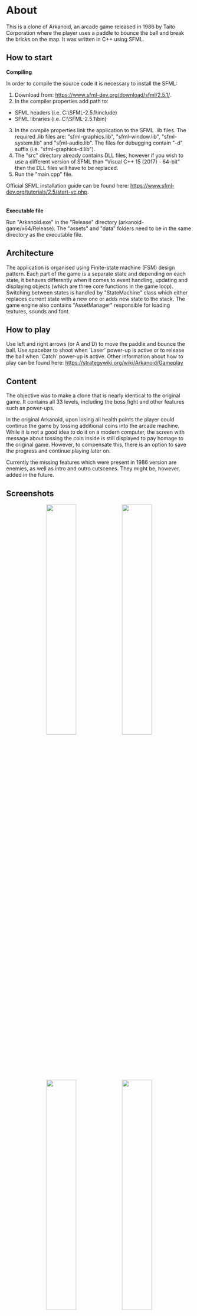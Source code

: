 About
=====

This is a clone of Arkanoid, an arcade game released in 1986 by Taito Corporation where the player uses a paddle to bounce the ball and break the bricks on the map. It was written in C++ using SFML. 

## How to start
**Compiling**

In order to compile the source code it is necessary to install the SFML:
1. Download from: https://www.sfml-dev.org/download/sfml/2.5.1/. 
2. In the compiler properties add path to: 
  - SFML headers (i.e. C:\SFML-2.5.1\include)
  - SFML libraries (i.e. C:\SFML-2.5.1\bin)
3. In the compile properties link the application to the SFML .lib files. The required .lib files are: "sfml-graphics.lib", "sfml-window.lib", "sfml-system.lib" and "sfml-audio.lib". The files for debugging contain "-d" suffix (i.e. "sfml-graphics-d.lib").
4. The "src" directory already contains DLL files, however if you wish to use a different version of SFML than "Visual C++ 15 (2017) - 64-bit" then the DLL files will have to be replaced. 
5. Run the "main.cpp" file.

Official SFML installation guide can be found here: https://www.sfml-dev.org/tutorials/2.5/start-vc.php.
\
\
\
**Executable file**

Run "Arkanoid.exe" in the "Release" directory (arkanoid-game/x64/Release). The "assets" and "data" folders need to be in the same directory as the executable file.

## Architecture
The application is organised using Finite-state machine (FSM) design pattern. Each part of the game is a separate state and depending on each state, it behaves differently when it comes to event handling, updating and displaying objects (which are three core functions in the game loop). Switching between states is handled by "StateMachine" class which either replaces current state with a new one or adds new state to the stack. The game engine also contains "AssetManager" responsible for loading textures, sounds and font.

## How to play
Use left and right arrows (or A and D) to move the paddle and bounce the ball. Use spacebar to shoot when 'Laser' power-up is active or to release the ball when 'Catch' power-up is active. Other information about how to play can be found here: https://strategywiki.org/wiki/Arkanoid/Gameplay

## Content
The objective was to make a clone that is nearly identical to the original game. It contains all 33 levels, including the boss fight and other features such as power-ups. 

In the original Arkanoid, upon losing all health points the player could continue the game by tossing additional coins into the arcade machine. While it is not a good idea to do it on a modern computer, the screen with message about tossing the coin inside is still displayed to pay homage to the original game. However, to compensate this, there is an option to save the progress and continue playing later on. 

Currently the missing features which were present in 1986 version are enemies, as well as intro and outro cutscenes. They might be, however, added in the future.



## Screenshots
<p align="middle">
  <img src="https://user-images.githubusercontent.com/45266505/142075887-43036ddd-48ad-426c-b237-0b9168293075.png" width=40% height=40%>
  <img src="https://user-images.githubusercontent.com/45266505/142075993-9668e848-66e2-4f8b-86a7-64f181f890c5.png" width=40% height=40%>
  <img src="https://user-images.githubusercontent.com/45266505/169883606-46cae50b-b9e4-4136-bc49-e69324e7d0af.png" width=40% height=40%>
  <img src="https://user-images.githubusercontent.com/45266505/169883622-a265583f-0358-4b10-b975-0b5b7dcbf41e.png" width=40% height=40%>
  <img src="https://user-images.githubusercontent.com/45266505/169883638-1b97f306-82aa-4ebc-90fc-23f21ece7dbf.png" width=40% height=40%>
  <img src="https://user-images.githubusercontent.com/45266505/169883655-95420fd5-328f-43b9-9151-f389393e060a.png" width=40% height=40%>
  <img src="https://user-images.githubusercontent.com/45266505/169883663-17ad11ac-1e3f-4f05-9b4f-207e2e70a182.png" width=40% height=40%>
  <img src="https://user-images.githubusercontent.com/45266505/169883680-91af50e8-27ba-46df-8a10-14cd766e6f74.png" width=40% height=40%>
  <img src="https://user-images.githubusercontent.com/45266505/142076400-792f2de1-a5d3-4368-95d1-27b9efb611b0.png" width=40% height=40%>
  <img src="https://user-images.githubusercontent.com/45266505/142076467-78feb417-1a67-475c-96cf-df4916adb7e1.png" width=40% height=40%>
</p>

